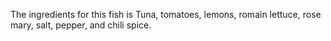 The ingredients for this fish is Tuna, tomatoes, lemons, romain lettuce, rose mary, salt, pepper, and chili spice.